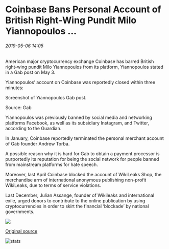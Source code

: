 # Coinbase Bans Personal Account of British Right-Wing Pundit Milo Yiannopoulos ...

###### 2019-05-06 14:05

American major cryptocurrency exchange Coinbase has barred British right-wing pundit Milo Yiannopoulos from its platform, Yiannopoulos stated in a Gab post on May 3.

Yiannopoulos’ account on Coinbase was reportedly closed within three minutes:

Screenshot of Yiannopoulos Gab post.

Source: Gab

Yiannopoulos was previously banned by social media and networking platforms Facebook, as well as its subsidiary Instagram, and Twitter, according to the Guardian.

In January, Coinbase reportedly terminated the personal merchant account of Gab founder Andrew Torba.

A possible reason why it is hard for Gab to obtain a payment processor is purportedly its reputation for being the social network for people banned from mainstream platforms for hate speech.

Moreover, last April Coinbase blocked the account of WikiLeaks Shop, the merchandise arm of international anonymous publishing non-profit WikiLeaks, due to terms of service violations.

Last December, Julian Assange, founder of Wikileaks and international exile, urged donors to contribute to the online publication by using cryptocurrencies in order to skirt the financial ‘blockade’ by national governments.

![](https://s3.cointelegraph.com/storage/uploads/view/51d918f791ed0727075f49fd8fc31bd9.png)

[Original source](https://cointelegraph.com/news/coinbase-bans-personal-account-of-british-right-wing-pundit-milo-yiannopoulos)

![stats](https://c.statcounter.com/11760860/0/a89fa40b/1/ "stats")